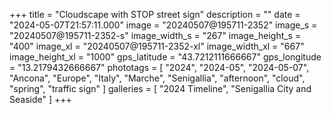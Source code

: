 +++
title = "Cloudscape with STOP street sign"
description = ""
date = "2024-05-07T21:57:11.000"
image = "20240507@195711-2352"
image_s = "20240507@195711-2352-s"
image_width_s = "267"
image_height_s = "400"
image_xl = "20240507@195711-2352-xl"
image_width_xl = "667"
image_height_xl = "1000"
gps_latitude = "43.7212111666667"
gps_longitude = "13.2179432666667"
phototags = [ "2024", "2024-05", "2024-05-07", "Ancona", "Europe", "Italy", "Marche", "Senigallia", "afternoon", "cloud", "spring", "traffic sign" ]
galleries = [ "2024 Timeline", "Senigallia City and Seaside" ]
+++
